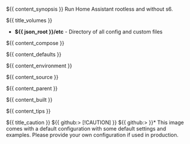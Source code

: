 ${{ content_synopsis }} Run Home Assistant rootless and without s6.

${{ title_volumes }}
* **${{ json_root }}/etc** - Directory of all config and custom files

${{ content_compose }}

${{ content_defaults }}

${{ content_environment }}

${{ content_source }}

${{ content_parent }}

${{ content_built }}

${{ content_tips }}

${{ title_caution }}
${{ github:> [!CAUTION] }}
${{ github:> }}* This image comes with a default configuration with some default settings and examples. Please provide your own configuration if used in production.